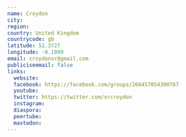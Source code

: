 ```yaml
---
name: Croydon
city:
region:
country: United Kingdom
countrycode: gb
latitude: 51.3727
longitude: -0.1099
email: croydonxr@gmail.com
publiciseemail: false
links:
  website:
  facebook: https://facebook.com/groups/266457054300767
  youtube:
  twitter: https://twitter.com/xrcroydon
  instagram:
  diaspora:
  peertube:
  mastodon:
---
```

